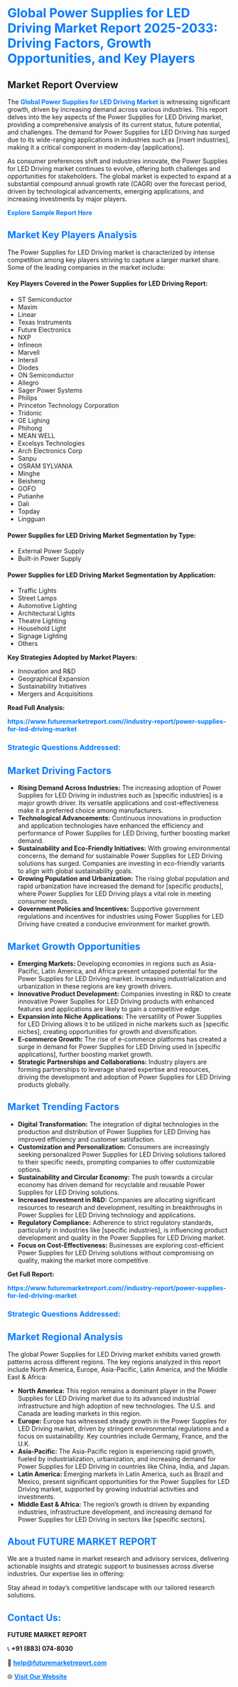 <h1 style="color: #007BFF;">Global Power Supplies for LED Driving Market Report 2025-2033: Driving Factors, Growth Opportunities, and Key Players</h1>

<section id="overview">
<h2>Market Report Overview</h2>
<p>The <a href="https://www.futuremarketreport.com//industry-report/power-supplies-for-led-driving-market" style="color: #007BFF; text-decoration: none;"><strong>Global Power Supplies for LED Driving Market</strong></a> is witnessing significant growth, driven by increasing demand across various industries. This report delves into the key aspects of the Power Supplies for LED Driving market, providing a comprehensive analysis of its current status, future potential, and challenges. The demand for Power Supplies for LED Driving has surged due to its wide-ranging applications in industries such as [insert industries], making it a critical component in modern-day [applications].</p>
<p>As consumer preferences shift and industries innovate, the Power Supplies for LED Driving market continues to evolve, offering both challenges and opportunities for stakeholders. The global market is expected to expand at a substantial compound annual growth rate (CAGR) over the forecast period, driven by technological advancements, emerging applications, and increasing investments by major players.</p>
</section>

<section id="overview">
<p><a href="https://www.futuremarketreport.com//request-sample/reportId=59220" style="color: #007BFF; text-decoration: none;"><strong>Explore Sample Report Here</strong></a></p>
</section>

<section id="key-players">
<h2 style="color: #007BFF;">Market Key Players Analysis</h2>
<p>The Power Supplies for LED Driving market is characterized by intense competition among key players striving to capture a larger market share. Some of the leading companies in the market include:</p>
<h4>Key Players Covered in the Power Supplies for LED Driving Report:</h4>
<ul><li>ST Semiconductor</li><li>Maxim</li><li>Linear</li><li>Texas Instruments</li><li>Future Electronics</li><li>NXP</li><li>Infineon</li><li>Marvell</li><li>Intersil</li><li>Diodes</li><li>ON Semiconductor</li><li>Allegro</li><li>Sager Power Systems</li><li>Philips</li><li>Princeton Technology Corporation</li><li>Tridonic</li><li>GE Lighing</li><li>Phihong</li><li>MEAN WELL</li><li>Excelsys Technologies</li><li>Arch Electronics Corp</li><li>Sanpu</li><li>OSRAM SYLVANIA</li><li>Minghe</li><li>Beisheng</li><li>GOFO</li><li>Putianhe</li><li>Dali</li><li>Topday</li><li>Lingguan</li></ul>
<h4>Power Supplies for LED Driving Market Segmentation by Type:</h4>
<ul><li>External Power Supply</li><li>Built-in Power Supply</li></ul>

<h4>Power Supplies for LED Driving Market Segmentation by Application:</h4>
<ul><li>Traffic Lights</li><li>Street Lamps</li><li>Automotive Lighting</li><li>Architectural Lights</li><li>Theatre Lighting</li><li>Household Light</li><li>Signage Lighting</li><li>Others</li></ul>
<p><strong>Key Strategies Adopted by Market Players:</strong></p>
<ul>
<li>Innovation and R&D</li>
<li>Geographical Expansion</li>
<li>Sustainability Initiatives</li>
<li>Mergers and Acquisitions</li>
</ul>
</section>

<section>
<p><strong>Read Full Analysis: </strong></p><a href="https://www.futuremarketreport.com//industry-report/power-supplies-for-led-driving-market" style="color: #007BFF; text-decoration: none;"><strong>https://www.futuremarketreport.com//industry-report/power-supplies-for-led-driving-market</strong></a>
<h3 style="color: #007BFF;">Strategic Questions Addressed:</h3>
</section>

<section id="driving-factors">
<h2 style="color: #007BFF;">Market Driving Factors</h2>
<ul>
<li><strong>Rising Demand Across Industries:</strong> The increasing adoption of Power Supplies for LED Driving in industries such as [specific industries] is a major growth driver. Its versatile applications and cost-effectiveness make it a preferred choice among manufacturers.</li>
<li><strong>Technological Advancements:</strong> Continuous innovations in production and application technologies have enhanced the efficiency and performance of Power Supplies for LED Driving, further boosting market demand.</li>
<li><strong>Sustainability and Eco-Friendly Initiatives:</strong> With growing environmental concerns, the demand for sustainable Power Supplies for LED Driving solutions has surged. Companies are investing in eco-friendly variants to align with global sustainability goals.</li>
<li><strong>Growing Population and Urbanization:</strong> The rising global population and rapid urbanization have increased the demand for [specific products], where Power Supplies for LED Driving plays a vital role in meeting consumer needs.</li>
<li><strong>Government Policies and Incentives:</strong> Supportive government regulations and incentives for industries using Power Supplies for LED Driving have created a conducive environment for market growth.</li>
</ul>
</section>

<section id="growth-opportunities">
<h2 style="color: #007BFF;">Market Growth Opportunities</h2>
<ul>
<li><strong>Emerging Markets:</strong> Developing economies in regions such as Asia-Pacific, Latin America, and Africa present untapped potential for the Power Supplies for LED Driving market. Increasing industrialization and urbanization in these regions are key growth drivers.</li>
<li><strong>Innovative Product Development:</strong> Companies investing in R&D to create innovative Power Supplies for LED Driving products with enhanced features and applications are likely to gain a competitive edge.</li>
<li><strong>Expansion into Niche Applications:</strong> The versatility of Power Supplies for LED Driving allows it to be utilized in niche markets such as [specific niches], creating opportunities for growth and diversification.</li>
<li><strong>E-commerce Growth:</strong> The rise of e-commerce platforms has created a surge in demand for Power Supplies for LED Driving used in [specific applications], further boosting market growth.</li>
<li><strong>Strategic Partnerships and Collaborations:</strong> Industry players are forming partnerships to leverage shared expertise and resources, driving the development and adoption of Power Supplies for LED Driving products globally.</li>
</ul>
</section>

<section id="trending-factors">
<h2 style="color: #007BFF;">Market Trending Factors</h2>
<ul>
<li><strong>Digital Transformation:</strong> The integration of digital technologies in the production and distribution of Power Supplies for LED Driving has improved efficiency and customer satisfaction.</li>
<li><strong>Customization and Personalization:</strong> Consumers are increasingly seeking personalized Power Supplies for LED Driving solutions tailored to their specific needs, prompting companies to offer customizable options.</li>
<li><strong>Sustainability and Circular Economy:</strong> The push towards a circular economy has driven demand for recyclable and reusable Power Supplies for LED Driving solutions.</li>
<li><strong>Increased Investment in R&D:</strong> Companies are allocating significant resources to research and development, resulting in breakthroughs in Power Supplies for LED Driving technology and applications.</li>
<li><strong>Regulatory Compliance:</strong> Adherence to strict regulatory standards, particularly in industries like [specific industries], is influencing product development and quality in the Power Supplies for LED Driving market.</li>
<li><strong>Focus on Cost-Effectiveness:</strong> Businesses are exploring cost-efficient Power Supplies for LED Driving solutions without compromising on quality, making the market more competitive.</li>
</ul>
</section>

<section>
<p><strong>Get Full Report: </strong></p><a href="https://www.futuremarketreport.com//industry-report/power-supplies-for-led-driving-market" style="color: #007BFF; text-decoration: none;"><strong>https://www.futuremarketreport.com//industry-report/power-supplies-for-led-driving-market</strong></a>
<h3 style="color: #007BFF;">Strategic Questions Addressed:</h3>
</section>


<section id="regional-analysis">
<h2 style="color: #007BFF;">Market Regional Analysis</h2>
<p>The global Power Supplies for LED Driving market exhibits varied growth patterns across different regions. The key regions analyzed in this report include North America, Europe, Asia-Pacific, Latin America, and the Middle East & Africa:</p>
<ul>
<li><strong>North America:</strong> This region remains a dominant player in the Power Supplies for LED Driving market due to its advanced industrial infrastructure and high adoption of new technologies. The U.S. and Canada are leading markets in this region.</li>
<li><strong>Europe:</strong> Europe has witnessed steady growth in the Power Supplies for LED Driving market, driven by stringent environmental regulations and a focus on sustainability. Key countries include Germany, France, and the U.K.</li>
<li><strong>Asia-Pacific:</strong> The Asia-Pacific region is experiencing rapid growth, fueled by industrialization, urbanization, and increasing demand for Power Supplies for LED Driving in countries like China, India, and Japan.</li>
<li><strong>Latin America:</strong> Emerging markets in Latin America, such as Brazil and Mexico, present significant opportunities for the Power Supplies for LED Driving market, supported by growing industrial activities and investments.</li>
<li><strong>Middle East & Africa:</strong> The region’s growth is driven by expanding industries, infrastructure development, and increasing demand for Power Supplies for LED Driving in sectors like [specific sectors].</li>
</ul>
</section>

<footer>
<h2 style="color: #007BFF;">About FUTURE MARKET REPORT</h2>
<p>We are a trusted name in market research and advisory services, delivering actionable insights and strategic support to businesses across diverse industries. Our expertise lies in offering:</p>

<p>Stay ahead in today’s competitive landscape with our tailored research solutions.</p>

<h2 style="color: #007BFF;">Contact Us:</h2>
<p><strong>FUTURE MARKET REPORT</strong></p>
<p>📞 <strong>+91 (883) 074-8030</strong></p>
<p>📧 <strong><a href="mailto:help@futuremarketreport.com" style="color: #007BFF;">help@futuremarketreport.com</a></strong></p>
<p>🌐 <strong><a href="https://www.futuremarketreport.com/" style="color: #007BFF;">Visit Our Website</a></strong></p>
</footer>